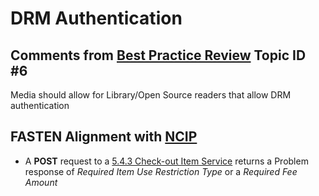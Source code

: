 # DRM Authentication 

##  Comments from [Best Practice Review][BEST_PRACTICES] Topic ID #6
Media should allow for Library/Open Source readers that allow DRM 
authentication

## FASTEN Alignment with [NCIP][NCIP]

*   A **POST** request to a [5.4.3 Check-out Item Service](http://www.ncip.info/uploads/7/1/4/6/7146749/z39-83-1-2012_ncip.pdf#page=16) returns a
    Problem response of *Required Item Use Restriction Type* or
    a *Required Fee Amount* 



[BEST_PRACTICES]: https://docs.google.com/spreadsheets/d/1iQrdLVUSCW-0FWlrKNGjZJkB8nPO5Z94pg1Ie8GIKhg/
[NCIP]: http://www.ncip.info/ 
[RS]: http://www.openarchives.org/rs/toc

